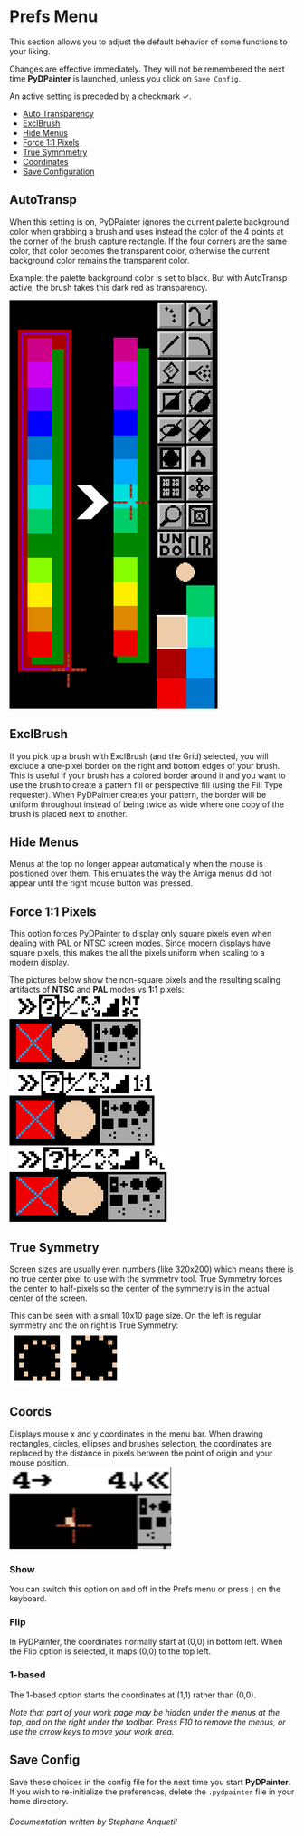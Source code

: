 # Prefs Menu

This section allows you to adjust the default behavior of some functions to your liking.

Changes are effective immediately. They will not be remembered the next time **PyDPainter** is launched, unless you click on `Save Config`.

An active setting is preceded by a checkmark &check;.

- [Auto Transparency](#autotransp)
- [ExclBrush](#exclbrush)
- [Hide Menus](#hide-menus)
- [Force 1:1 Pixels](#force-11-pixels)
- [True Symmmetry](#true-symmetry)
- [Coordinates](#coords)
- [Save Configuration](#save-config)

## AutoTransp
When this setting is on, PyDPainter ignores the current palette background color when grabbing a brush and uses instead the color of the 4 points at the corner of the brush capture rectangle.
If the four corners are the same color, that color becomes the transparent color, otherwise the current background color remains the transparent color.

Example: the palette background color is set to black. But with AutoTransp active, the brush takes this dark red as transparency.

![](Autotransp.jpg)

## ExclBrush
If you pick up a brush with ExclBrush (and the Grid) selected, you will exclude
a one-pixel border on the right and bottom edges of your brush. This is useful
if your brush has a colored border around it and you want to use the brush to
create a pattern fill or perspective fill (using the Fill Type requester). When
PyDPainter creates your pattern, the border will be uniform throughout instead
of being twice as wide where one copy of the brush is placed next to another.

## Hide Menus
Menus at the top no longer appear automatically when the mouse is positioned over them. This emulates the way the Amiga menus did not appear until the right mouse button was pressed.

## Force 1:1 Pixels
This option forces PyDPainter to display only square pixels even when dealing with PAL or NTSC screen modes. Since modern displays have square pixels, this makes the all the pixels uniform when scaling to a modern display.

The pictures below show the non-square pixels and the resulting scaling artifacts of **NTSC** and **PAL** modes vs **1:1** pixels:<br>
![](NTSC-pixels.PNG)<br>
![](1-1-pixels.PNG)<br>
![](PAL-pixels.PNG)

## True Symmetry
Screen sizes are usually even numbers (like 320x200) which means there is no true center pixel to use with the symmetry tool. True Symmetry forces the center to half-pixels so the center of the symmetry is in the actual center of the screen.

This can be seen with a small 10x10 page size. On the left is regular symmetry and the on right is True Symmetry:<br>
![](true_symm.png)

## Coords
Displays mouse x and y coordinates in the menu bar. When drawing rectangles, circles, ellipses and brushes selection, the coordinates are replaced by the distance in pixels between the point of origin and your mouse position.  
![](rel-coords.PNG)

### Show
You can switch this option on and off in the Prefs menu or press `|` on the keyboard.

### Flip
In PyDPainter, the coordinates normally start at (0,0) in bottom left. When the Flip option is selected, it maps (0,0) to the top left.

### 1-based
The 1-based option starts the coordinates at (1,1) rather than (0,0).

*Note that part of your work page may be hidden under the menus at the top, and on the right under the toolbar. Press F10 to remove the menus, or use the arrow keys to move your work area.*

## Save Config
Save these choices in the config file for the next time you start **PyDPainter**.
If you wish to re-initialize the preferences, delete the `.pydpainter` file in your home directory.

###### Documentation written by Stephane Anquetil
